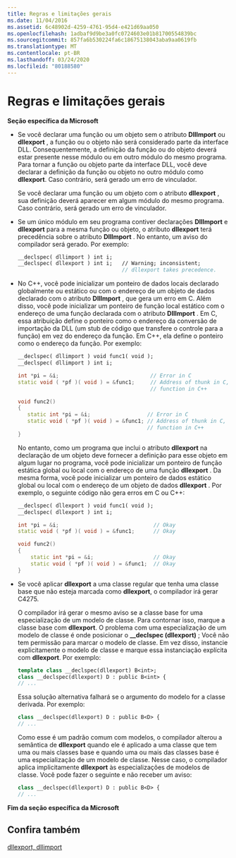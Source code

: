 ```yaml
---
title: Regras e limitações gerais
ms.date: 11/04/2016
ms.assetid: 6c48902d-4259-4761-95d4-e421d69aa050
ms.openlocfilehash: 1adbaf9d9be3a0fc0724603e01b81700554839bc
ms.sourcegitcommit: 857fa6b530224fa6c18675138043aba9aa0619fb
ms.translationtype: MT
ms.contentlocale: pt-BR
ms.lasthandoff: 03/24/2020
ms.locfileid: "80188580"
---
```

# <a name="general-rules-and-limitations"></a>Regras e limitações gerais

**Seção específica da Microsoft**

- Se você declarar uma função ou um objeto sem o atributo **DllImport** ou **dllexport** , a função ou o objeto não será considerado parte da interface DLL. Consequentemente, a definição da função ou do objeto deverá estar presente nesse módulo ou em outro módulo do mesmo programa. Para tornar a função ou objeto parte da interface DLL, você deve declarar a definição da função ou objeto no outro módulo como **dllexport**. Caso contrário, será gerado um erro de vinculador.

   Se você declarar uma função ou um objeto com o atributo **dllexport** , sua definição deverá aparecer em algum módulo do mesmo programa. Caso contrário, será gerado um erro de vinculador.

- Se um único módulo em seu programa contiver declarações **DllImport** e **dllexport** para a mesma função ou objeto, o atributo **dllexport** terá precedência sobre o atributo **DllImport** . No entanto, um aviso do compilador será gerado. Por exemplo:

    ```cpp
    __declspec( dllimport ) int i;
    __declspec( dllexport ) int i;   // Warning; inconsistent;
                                     // dllexport takes precedence.
    ```

- No C++, você pode inicializar um ponteiro de dados locais declarado globalmente ou estático ou com o endereço de um objeto de dados declarado com o atributo **DllImport** , que gera um erro em C. Além disso, você pode inicializar um ponteiro de função local estático com o endereço de uma função declarada com o atributo **DllImport** . Em C, essa atribuição define o ponteiro como o endereço da conversão de importação da DLL (um stub de código que transfere o controle para a função) em vez do endereço da função. Em C++, ela define o ponteiro como o endereço da função. Por exemplo:

    ```cpp
    __declspec( dllimport ) void func1( void );
    __declspec( dllimport ) int i;

    int *pi = &i;                             // Error in C
    static void ( *pf )( void ) = &func1;     // Address of thunk in C,
                                              // function in C++

    void func2()
    {
       static int *pi = &i;                  // Error in C
       static void ( *pf )( void ) = &func1; // Address of thunk in C,
                                             // function in C++
    }
    ```

   No entanto, como um programa que inclui o atributo **dllexport** na declaração de um objeto deve fornecer a definição para esse objeto em algum lugar no programa, você pode inicializar um ponteiro de função estática global ou local com o endereço de uma função **dllexport** . Da mesma forma, você pode inicializar um ponteiro de dados estático global ou local com o endereço de um objeto de dados **dllexport** . Por exemplo, o seguinte código não gera erros em C ou C++:

    ```cpp
    __declspec( dllexport ) void func1( void );
    __declspec( dllexport ) int i;

    int *pi = &i;                              // Okay
    static void ( *pf )( void ) = &func1;      // Okay

    void func2()
    {
        static int *pi = &i;                   // Okay
        static void ( *pf )( void ) = &func1;  // Okay
    }
    ```

- Se você aplicar **dllexport** a uma classe regular que tenha uma classe base que não esteja marcada como **dllexport**, o compilador irá gerar C4275.

   O compilador irá gerar o mesmo aviso se a classe base for uma especialização de um modelo de classe. Para contornar isso, marque a classe base com **dllexport**. O problema com uma especialização de um modelo de classe é onde posicionar o **__declspec (dllexport)** ; Você não tem permissão para marcar o modelo de classe. Em vez disso, instancie explicitamente o modelo de classe e marque essa instanciação explícita com **dllexport**. Por exemplo:

    ```cpp
    template class __declspec(dllexport) B<int>;
    class __declspec(dllexport) D : public B<int> {
    // ...
    ```

   Essa solução alternativa falhará se o argumento do modelo for a classe derivada. Por exemplo:

    ```cpp
    class __declspec(dllexport) D : public B<D> {
    // ...
    ```

   Como esse é um padrão comum com modelos, o compilador alterou a semântica de **dllexport** quando ele é aplicado a uma classe que tem uma ou mais classes base e quando uma ou mais das classes base é uma especialização de um modelo de classe. Nesse caso, o compilador aplica implicitamente **dllexport** às especializações de modelos de classe. Você pode fazer o seguinte e não receber um aviso:

    ```cpp
    class __declspec(dllexport) D : public B<D> {
    // ...
    ```

**Fim da seção específica da Microsoft**

## <a name="see-also"></a>Confira também

[dllexport, dllimport](../cpp/dllexport-dllimport.md)

